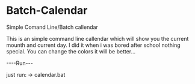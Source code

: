 # Batch-Calendar
Simple Comand Line/Batch callendar 

This is an simple command line callendar which will show you the current mounth and current day. I did it when i was bored after school nothing special.
You can change the colors it will be better...

----Run---

just run:
-> calendar.bat
